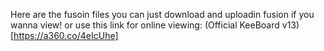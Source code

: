 Here are the fusoin files you can just download and uploadin fusion if you wanna view!
or use this link for online viewing:
(Official KeeBoard v13)[https://a360.co/4eIcUhe]
